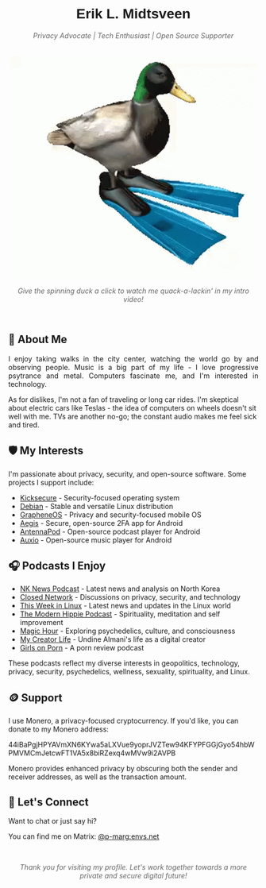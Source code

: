 <div align="center">
  <h1 style="border-bottom: none; font-family: 'Arial', sans-serif;">Erik L. Midtsveen</h1>
  <p style="font-style: italic; color: #666;">Privacy Advocate | Tech Enthusiast | Open Source Supporter</p>
</div>

<br>

<div align="center">
  <a href="https://www.youtube.com/watch?v=lknzALc0NeA">
    <img src="duck.gif" alt="Spinning Duck GIF" />
  </a>
  <p style="font-style: italic; color: #666;">Give the spinning duck a click to watch me quack-a-lackin' in my intro video!</p>
</div>

<br>

## 🧑 About Me

<p style="text-align: justify;">
I enjoy taking walks in the city center, watching the world go by and observing people. Music is a big part of my life - I love progressive psytrance and metal. Computers fascinate me, and I'm interested in technology.

As for dislikes, I'm not a fan of traveling or long car rides. I'm skeptical about electric cars like Teslas - the idea of computers on wheels doesn't sit well with me. TVs are another no-go; the constant audio makes me feel sick and tired.
</p>

## 🛡️ My Interests

I'm passionate about privacy, security, and open-source software. Some projects I support include:

- [Kicksecure](https://www.kicksecure.com/) - Security-focused operating system
- [Debian](https://www.debian.org/) - Stable and versatile Linux distribution
- [GrapheneOS](https://grapheneos.org/) - Privacy and security-focused mobile OS
- [Aegis](https://getaegis.app/) - Secure, open-source 2FA app for Android
- [AntennaPod](https://antennapod.org/) - Open-source podcast player for Android
- [Auxio](https://github.com/OxygenCobalt/Auxio) - Open-source music player for Android

## 🎧 Podcasts I Enjoy

- [NK News Podcast](https://www.nknews.org/category/north-korea-news-podcast/latest) - Latest news and analysis on North Korea
- [Closed Network](https://closednetwork.io/) - Discussions on privacy, security, and technology
- [This Week in Linux](https://tuxdigital.com/podcasts/this-week-in-linux/) - Latest news and updates in the Linux world
- [The Modern Hippie Podcast](https://www.barrettperlman.com/the-modern-hippie-podcast) - Spirituality, meditation and self improvement
- [Magic Hour](https://doubleblindmag.com/magichour/) - Exploring psychedelics, culture, and consciousness
- [My Creator Life](https://undinealmani.com/podcast/) - Undine Almani's life as a digital creator
- [Girls on Porn](https://girlsonporn.com/) - A porn review podcast

These podcasts reflect my diverse interests in geopolitics, technology, privacy, security, psychedelics, wellness, sexuality, spirituality, and Linux.

## 🪙 Support

I use Monero, a privacy-focused cryptocurrency. If you'd like, you can donate to my Monero address:

44iBaPgjHPYAVmXN6KYwa5aLXVue9yoprJVZTew94KFYPFGGjGyo54hbWPMVMCmJetcwFT1VA5x8biRZexq4wMVw9i2AVPB

Monero provides enhanced privacy by obscuring both the sender and receiver addresses, as well as the transaction amount.

## 💬 Let's Connect

Want to chat or just say hi? 

You can find me on Matrix: [@p-marg:envs.net](https://matrix.to/#/@p-marg:envs.net)

<br>

<div align="center">
  <p style="font-style: italic; color: #666;">Thank you for visiting my profile. Let's work together towards a more private and secure digital future!</p>
</div>
